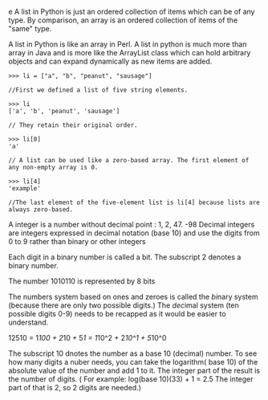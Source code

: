 e A list in Python is just an ordered collection of items which can be of any type.
By comparison, an array is an ordered collection of items of the "same" type.

A list in Python is like an array in Perl.
A list in python is much more than array in Java and is more like the ArrayList class which can hold arbitrary objects and can expand dynamically as new items are added.

```
>>> li = ["a", "b", "peanut", "sausage"]

//First we defined a list of five string elements.

>>> li
['a', 'b', 'peanut', 'sausage']

// They retain their original order.

>>> li[0]
'a'

// A list can be used like a zero-based array. The first element of any non-empty array is 0.

>>> li[4]
'example'

//The last element of the five-element list is li[4] because lists are always zero-based.
```


A integer is a number without  decimal point : 1, 2, 47. -98
Decimal integers are integers expressed in decimal notation (base 10) and use the digits from 0 to 9 rather than binary or other integers

Each digit in a binary number is called a bit.
The subscript 2 denotes a binary number.

The number 1010110 is represented by 8 bits



The numbers system based on ones and zeroes is called the <i>bi</i>nary system (because there are only two possible digits.)
The <i>dec</i>imal system (ten possible digits 0-9) needs to be recapped as it would be easier to understand.

12510 = 1*100 + 2*10 + 5*1 = 1*10^2 + 2*10^1 + 5*10^0

The subscript 10 dnotes the number as a base 10 (decimal) number.
To see how many digits a nuber needs, you can take the logarithm( base 10) of the absolute value of the number and add 1 to it.
The integer part of the result is the number of digits.
( For example: log(base 10)(33) + 1 = 2.5
The integer part of that is 2, so 2 digits are needed.)
